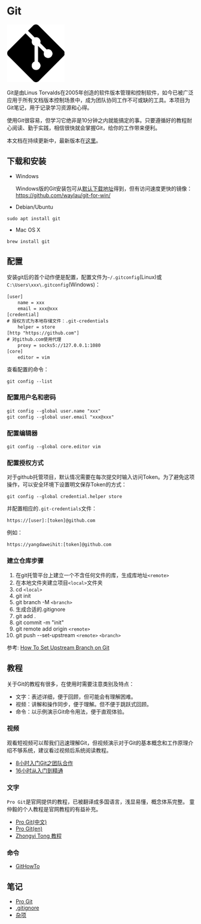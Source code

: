 # Git

<img src="./Git-Icon-Black.png" style="zoom:100%;" />

Git是由Linus Torvalds在2005年创造的软件版本管理和控制软件，如今已被广泛
应用于所有文档版本控制场景中，成为团队协同工作不可或缺的工具。本项目为
Git笔记，用于记录学习资源和心得。

使用Git很容易，但学习它绝非是10分钟之内就能搞定的事。只要遵循好的教程耐
心阅读、勤于实践，相信很快就会掌握Git，给你的工作带来便利。

本文档在持续更新中，最新版本在[这里](https://github.com/yangdaweihit/haohaolearn/blob/master/git/README.md)。

## 下载和安装

- Windows

  Windows版的Git安装包可从[默认下载地址](https://git-scm.com/download/win)得到，但有访问速度更快的镜像：
  https://github.com/waylau/git-for-win/
  
- Debian/Ubuntu

```
sudo apt install git
```

- Mac OS X

```
brew install git
```

## 配置

安装git后的首个动作便是配置，配置文件为`~/.gitconfig`(Linux)或`C:\Users\xxx\.gitconfig`(Windows)：

```
[user]
	name = xxx
	email = xxx@xxx
[credential]
# 授权方式为本地存储文件：.git-credentials
	helper = store
[http "https://github.com"]
# 对github.com使用代理
	proxy = socks5://127.0.0.1:1080
[core]
	editor = vim
```
查看配置的命令：

```
git config --list
```

### 配置用户名和密码

```
git config --global user.name "xxx"
git config --global user.email "xxx@xxx"
```

### 配置编辑器

```
git config --global core.editor vim
```

### 配置授权方式

对于github托管项目，默认情况需要在每次提交时输入访问Token。为了避免这项操作，可以安全环境下设置明文保存Token的方式：

```
git config --global credential.helper store
```

并配置相应的`.git-credentials`文件：

```	
https://[user]:[token]@github.com
```

例如：
```
https://yangdaweihit:[token]@github.com
```

### 建立仓库步骤

1. 在git托管平台上建立一个不含任何文件的库，生成库地址`<remote>`
2. 在本地文件夹建立项目`<local>`文件夹
3. cd `<local>`
4. git init
6. git branch -M `<branch>`
7. 生成合适的.gitignore
8. git add .
9. git commit -m "init"
10. git remote add origin `<remote>`
11. git push --set-upstream `<remote>` `<branch>`

参考: [How To Set Upstream Branch on Git](https://devconnected.com/how-to-set-upstream-branch-on-git/)

## 教程

关于Git的教程有很多，在使用时需要注意类别及特点：

- 文字：表述详细，便于回顾，但可能会有理解困难。
- 视频：讲解和操作同步，便于理解。但不便于跳跃式回顾。
- 命令：以示例演示Git命令用法，便于直观体验。

### 视频

观看短视频可以帮我们迅速理解Git，但视频演示对于Git的基本概念和工作原理介
绍不够系统，建议看过视频后系统阅读教程。

- [8小时入门Git之团队合作](https://www.bilibili.com/video/av46637991/?p=1)
- [16小时从入门到精通](https://www.bilibili.com/video/av59634634/?spm_id_from=333.788.videocard.0)
### 文字

`Pro Git`是官网提供的教程，已被翻译成多国语言，浅显易懂，概念体系完整。
童仲毅的个人教程是官网教程的有益补充。

- [Pro Git(中文)](https://git-scm.com/book/zh/v2)
- [Pro Git(en)](https://git-scm.com/book/en/v2)
- [Zhongyi Tong 教程](https://github.com/geeeeeeeeek/git-recipes)

### 命令

- [GitHowTo](https://githowto.com/)

## 笔记

- [Pro Git](./ProGit.org)
- [.gitignore](./gitignore.md)
- [杂项](./misc.org)

